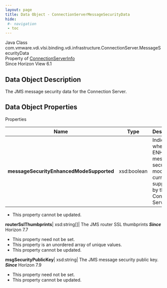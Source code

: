 ```yaml
---
layout: page
title: Data Object - ConnectionServerMessageSecurityData
hide:
 #- navigation
 - toc
---
```






Java Class
    com.vmware.vdi.vlsi.binding.vdi.infrastructure.ConnectionServer.MessageSecurityData  
Property of
     [ConnectionServerInfo](vdi.infrastructure.ConnectionServer.ConnectionServerInfo.md#field_detail)  
Since 
    Horizon View 6.1

## Data Object Description 

The JMS message security data for the Connection Server. 

## Data Object Properties

Properties

Name |  Type |  Description   
---|---|---  
**messageSecurityEnhancedModeSupported**|  xsd:boolean|  Indicates whether ENHANCED message security mode is currently supported by this Connection Server.   


 * This property cannot be updated.

  
**routerSslThumbprints**|  xsd:string[]|  The JMS router SSL thumbprints  **_Since_** Horizon 7.7  


 * This property need not be set.
  * This property is an unordered array of unique values.
 * This property cannot be updated.

  
**msgSecurityPublicKey**|  xsd:string|  The JMS message security public key.  **_Since_** Horizon 7.9  


 * This property need not be set.
 * This property cannot be updated.

  
  

  

